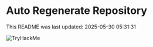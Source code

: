 # Auto Regenerate Repository

This README was last updated: 2025-05-30 05:31:31

 ![TryHackMe](https://tryhackme.com/badge/533634)